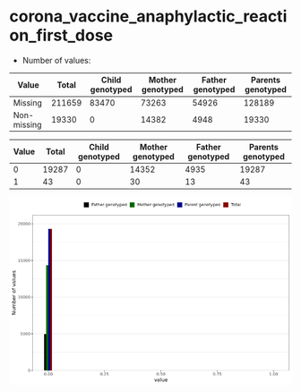 # corona_vaccine_anaphylactic_reaction_first_dose
- Number of values:

| Value | Total | Child genotyped | Mother genotyped | Father genotyped | Parents genotyped |
| ----- | ----- | --------------- | ---------------- | ---------------- |---------------- |
| Missing | 211659 | 83470 | 73263 | 54926 | 128189 |
| Non-missing | 19330 | 0 | 14382 | 4948 | 19330 |

| Value | Total | Child genotyped | Mother genotyped | Father genotyped | Parents genotyped |
| ----- | ----- | --------------- | ---------------- | ---------------- |---------------- |
| 0 | 19287 | 0 | 14352 | 4935 | 19287 |
| 1 | 43 | 0 | 30 | 13 | 43 |



![](corona_vaccine_anaphylactic_reaction_first_dose_n.png)



